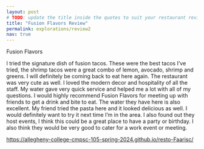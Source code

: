 ```yaml
---
layout: post
# TODO: update the title inside the quotes to suit your restaurant review needs
title: "Fusion Flavors Review"
permalink: explorations/review2
nav: true
---
```


Fusion Flavors

I tried the signature dish of fusion tacos. 
These were the best tacos I’ve tried, the shrimp tacos were a great combo of lemon, avocado, shrimp and greens. 
I will definitely be coming back to eat here again. The restaurant was very cute as well. 
I loved the modern decor and hospitality of all the staff. My water gave very quick service and helped me a lot with all of my questions. 
I would highly recommend Fusion Flavors for meeting up with friends to get a drink and bite to eat. 
The water they have here is also excellent. My friend tried the pasta here and it looked delicious as well. 
I would definitely want to try it next time I’m in the area. 
I also found out they host events, I think this could be a great place to have a party or birthday. 
I also think they would be very good to cater for a work event or meeting. 

https://allegheny-college-cmpsc-105-spring-2024.github.io/resto-Faarisc/
